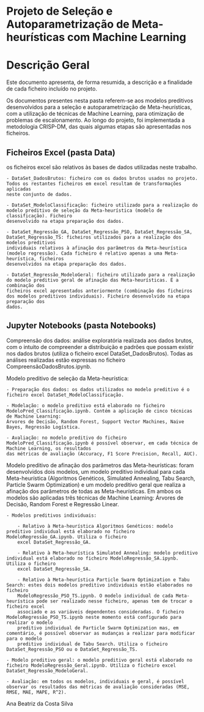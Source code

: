 # Projeto de Seleção e Autoparametrização de Meta-heurísticas com Machine Learning


# Descrição Geral

Este documento apresenta, de forma resumida, a descrição e a finalidade de cada ficheiro incluído no projeto.

Os documentos presentes nesta pasta referem-se aos modelos preditivos desenvolvidos para a seleção e autoparametrização de Meta-heurísticas, com a utilização 
de técnicas de Machine Learning, para otimização de problemas de escalonamento. Ao longo do projeto, foi implementada a metodologia CRISP-DM, das quais algumas 
etapas são apresentadas nos ficheiros.

## Ficheiros Excel (pasta Data)
 os ficheiros excel são relativos às bases de dados utilizadas neste trabalho.
 
    - DataSet_DadosBrutos: ficheiro com os dados brutos usados no projeto. Todos os restantes ficheiros em excel resultam de transformações aplicadas 
    neste conjunto de dados. 

    - DataSet_ModeloClassificação: ficheiro utilizado para a realização do modelo preditivo de seleção da Meta-heurística (modelo de classificação). Ficheiro
    desenvolvido na etapa preparação dos dados. 

    - DataSet_Regressão_GA, DataSet_Regressão_PSO, DataSet_Regressão_SA, DataSet_Regressão_TS: ficheiros utilizados para a realização dos modelos preditivos
    individuais relativos à afinação dos parâmetros da Meta-heurística (modelo regressão). Cada ficheiro é relativo apenas a uma Meta-heurística, ficheiros 
    desenvolvidos na etapa preparação dos dados.

    - DataSet_Regressão_ModeloGeral: ficheiro utilizado para a realização do modelo preditivo geral de afinação das Meta-heurísticas. É a combinação dos
    ficheiros excel apresentados anteriormente (combinação dos ficheiros dos modelos preditivos individuais). Ficheiro desenvolvido na etapa preparação dos 
    dados. 

## Jupyter Notebooks (pasta Notebooks)
Compreensão dos dados: análise exploratória realizada aos dados brutos, com o intuito de compreender a distribuição e padrões que possam existir nos dados
brutos (utiliza o ficheiro excel DataSet_DadosBrutos). Todas as análises realizadas estão expressas no ficheiro CompreensãoDadosBrutos.ipynb. 

Modelo preditivo de seleção da Meta-heurística:

    - Preparação dos dados: os dados utilizados no modelo preditivo é o ficheiro excel DataSet_ModeloClassificação.
    
    - Modelação: o modelo preditivo está elaborado no ficheiro ModeloPred_Classificação.ipynb. Contém a aplicação de cinco técnicas de Machine Learning: 
    Árvores de Decisão, Random Forest, Support Vector Machines, Naive Bayes, Regressão Logística. 
    
    - Avaliação: no modelo preditivo do ficheiro ModeloPred_Classificação.ipynb é possível observar, em cada técnica de Machine Learning, os resultados
    das métricas de avaliação (Accuracy, F1 Score Precision, Recall, AUC).

Modelo preditivo de afinação dos parâmetros das Meta-heurísticas: foram desenvolvidos dois modelos, um modelo preditivo individual para cada Meta-heurística
(Algoritmos Genéticos, Simulated Annealing, Tabu Search, Particle Swarm Optimization) e um modelo preditivo geral que realiza a afinação dos parâmetros de 
todas as Meta-heurísticas. Em ambos os modelos são aplicadas três técnicas de Machine Learning: Árvores de Decisão, Random Forest e Regressão Linear. 

    - Modelos preditivos individuais:
    
        - Relativo à Meta-heurística Algoritmos Genéticos: modelo preditivo individual está elaborado no ficheiro ModeloRegressão_GA.ipynb. Utiliza o ficheiro
        excel DataSet_Regressão_GA.
        
        - Relativo à Meta-heurística Simulated Annealing: modelo preditivo individual está elaborado no ficheiro ModeloRegressão_SA.ipynb. Utiliza o ficheiro
        excel DataSet_Regressão_SA.
        
        - Relativo à Meta-heurística Particle Swarm Optimization e Tabu Search: estes dois modelos preditivo individuais estão elaborados no ficheiro 
        ModeloRegressão_PSO_TS.ipynb. O modelo individual de cada Meta-heurística pode ser realizado nesse ficheiro, apenas tem de trocar o ficheiro excel
        associado e as variáveis dependentes consideradas. O ficheiro ModeloRegressão_PSO_TS.ipynb neste momento está configurado para realizar o modelo 
        preditivo individual de Particle Swarm Optimization mas, em comentário, é possível observar as mudanças a realizar para modificar para o modelo 
        preditivo individual de Tabu Search. Utiliza o ficheiro DataSet_Regressão_PSO ou o DataSet_Regressão_TS.
        
    - Modelo preditivo geral: o modelo preditivo geral está elaborado no ficheiro ModeloRegressão_Geral.ipynb. Utiliza o ficheiro excel 
    DataSet_Regressão_ModeloGeral.
    
    - Avaliação: em todos os modelos, individuais e geral, é possível observar os resultados das métricas de avaliação consideradas (MSE, RMSE, MAE, MAPE, R^2). 


Ana Beatriz da Costa Silva 

